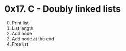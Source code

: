 # 0x17. C - Doubly linked lists

0. Print list
1. List length
2. Add node
3. Add node at the end
4. Free list
